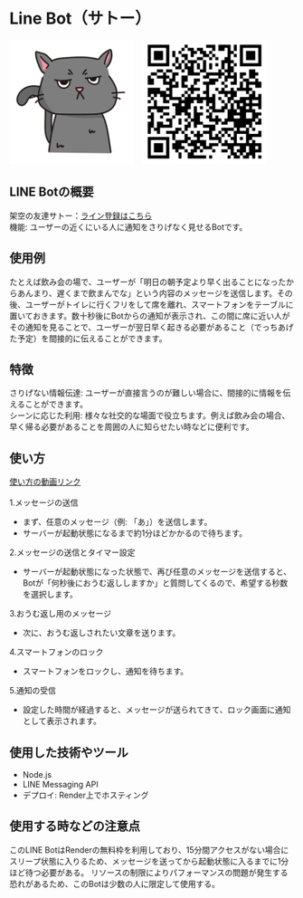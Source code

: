 # Line Bot（サトー）
<img src="/images/cat_icon.png" width="220">　<img src="/images/QR.png" width="220"></br>

## LINE Botの概要
架空の友達サトー：[ライン登録はこちら](https://liff.line.me/1645278921-kWRPP32q/?accountId=080csbha)</br>
機能: ユーザーの近くにいる人に通知をさりげなく見せるBotです。

## 使用例
たとえば飲み会の場で、ユーザーが「明日の朝予定より早く出ることになったからあんまり、遅くまで飲まんでな」という内容のメッセージを送信します。その後、ユーザーがトイレに行くフリをして席を離れ、スマートフォンをテーブルに置いておきます。数十秒後にBotからの通知が表示され、この間に席に近い人がその通知を見ることで、ユーザーが翌日早く起きる必要があること（でっちあげた予定）を間接的に伝えることができます。
## 特徴
さりげない情報伝達: ユーザーが直接言うのが難しい場合に、間接的に情報を伝えることができます。</br>
シーンに応じた利用: 様々な社交的な場面で役立ちます。例えば飲み会の場合、早く帰る必要があることを周囲の人に知らせたい時などに便利です。
## 使い方
[使い方の動画リンク](https://www.youtube.com/watch?v=_3pQASmFiC8)</br>
</br>
1.メッセージの送信
- まず、任意のメッセージ（例: 「あ」）を送信します。
- サーバーが起動状態になるまで約1分ほどかかるので待ちます。

2.メッセージの送信とタイマー設定
- サーバーが起動状態になった状態で、再び任意のメッセージを送信すると、
Botが「何秒後におうむ返ししますか」と質問してくるので、希望する秒数を選択します。

3.おうむ返し用のメッセージ
- 次に、おうむ返しされたい文章を送ります。

4.スマートフォンのロック
- スマートフォンをロックし、通知を待ちます。

5.通知の受信
- 設定した時間が経過すると、メッセージが送られてきて、ロック画面に通知として表示されます。

## 使用した技術やツール
- Node.js
- LINE Messaging API
- デプロイ: Render上でホスティング
## 使用する時などの注意点
このLINE BotはRenderの無料枠を利用しており、15分間アクセスがない場合にスリープ状態に入りるため、メッセージを送ってから起動状態に入るまでに1分ほど待つ必要がある。
リソースの制限によりパフォーマンスの問題が発生する恐れがあるため、このBotは少数の人に限定して使用する。
